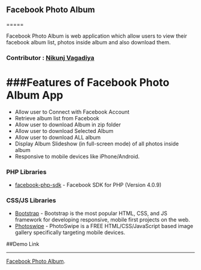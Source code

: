 ## Facebook Photo Album
=====

Facebook Photo Album is web application which allow users to view their facebook album list, photos inside album and also download them.

### Contributor : [Nikunj Vagadiya](https://github.com/nikunj1091/)

###Features of Facebook Photo Album App
=====

* Allow user to Connect with Facebook Account
* Retrieve album list from Facebook
* Allow user to download Album in zip folder 
* Allow user to download Selected Album
* Allow user to download ALL album
* Display Album Slideshow (in full-screen mode) of all photos inside album
* Responsive to mobile devices like iPhone/Android.

### PHP Libraries
* [facebook-php-sdk](https://github.com/facebook/facebook-php-sdk-v4) - Facebook SDK for PHP (Version 4.0.9)


### CSS/JS Libraries
* [Bootstrap](http://getbootstrap.com/) - Bootstrap is the most popular HTML, CSS, and JS framework for developing responsive, mobile first projects on the web. 
* [Photoswipe](https://github.com/dimsemenov/PhotoSwipe) - PhotoSwipe is a FREE HTML/CSS/JavaScript based image gallery specifically targeting mobile devices.



##Demo Link
* * *
 [Facebook Photo Album](http://fbphotoalbum-rtcampapp.rhcloud.com/).

